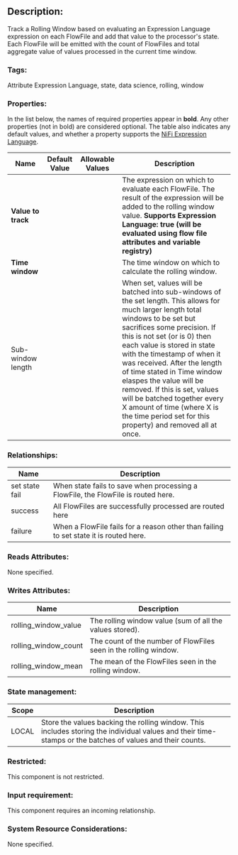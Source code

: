 ## Description:

Track a Rolling Window based on evaluating an Expression Language expression on each FlowFile and add that value to the processor's state. Each FlowFile will be emitted with the count of FlowFiles and total aggregate value of values processed in the current time window.

### Tags:

Attribute Expression Language, state, data science, rolling, window

### Properties:

In the list below, the names of required properties appear in **bold**. Any other properties (not in bold) are considered optional. The table also indicates any default values, and whether a property supports the [NiFi Expression Language](https://nifi.apache.org/docs/nifi-docs/html/expression-language-guide.html).

| Name               | Default Value | Allowable Values | Description                                                  |
| ------------------ | ------------- | ---------------- | ------------------------------------------------------------ |
| **Value to track** |               |                  | The expression on which to evaluate each FlowFile. The result of the expression will be added to the rolling window value. **Supports Expression Language: true (will be evaluated using flow file attributes and variable registry)** |
| **Time window**    |               |                  | The time window on which to calculate the rolling window.    |
| Sub-window length  |               |                  | When set, values will be batched into sub-windows of the set length. This allows for much larger length total windows to be set but sacrifices some precision. If this is not set (or is 0) then each value is stored in state with the timestamp of when it was received. After the length of time stated in Time window elaspes the value will be removed. If this is set, values will be batched together every X amount of time (where X is the time period set for this property) and removed all at once. |

### Relationships:

| Name           | Description                                                  |
| -------------- | ------------------------------------------------------------ |
| set state fail | When state fails to save when processing a FlowFile, the FlowFile is routed here. |
| success        | All FlowFiles are successfully processed are routed here     |
| failure        | When a FlowFile fails for a reason other than failing to set state it is routed here. |

### Reads Attributes:

None specified.

### Writes Attributes:

| Name                 | Description                                                  |
| -------------------- | ------------------------------------------------------------ |
| rolling_window_value | The rolling window value (sum of all the values stored).     |
| rolling_window_count | The count of the number of FlowFiles seen in the rolling window. |
| rolling_window_mean  | The mean of the FlowFiles seen in the rolling window.        |

### State management:

| Scope | Description                                                  |
| ----- | ------------------------------------------------------------ |
| LOCAL | Store the values backing the rolling window. This includes storing the individual values and their time-stamps or the batches of values and their counts. |

### Restricted:

This component is not restricted.

### Input requirement:

This component requires an incoming relationship.

### System Resource Considerations:

None specified.